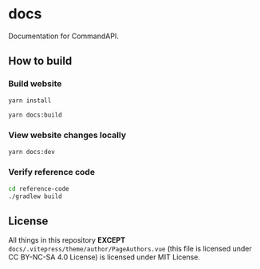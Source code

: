 # docs

Documentation for CommandAPI.

## How to build

### Build website

```bash
yarn install
```

```bash
yarn docs:build
```

### View website changes locally

```bash
yarn docs:dev
```

### Verify reference code

```bash
cd reference-code
./gradlew build
```

## License

All things in this repository **EXCEPT** `docs/.vitepress/theme/author/PageAuthors.vue` (this file is licensed under CC BY-NC-SA 4.0 License) is licensed under MIT License.